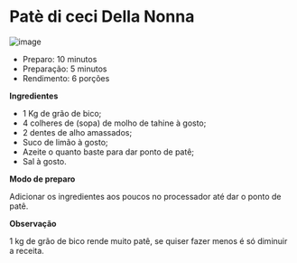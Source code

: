 # Patè di ceci Della Nonna


![image](https://user-images.githubusercontent.com/75401750/158369741-470884b7-2e22-451e-8f80-8da041bafc77.png)


* Preparo: 10 minutos
* Preparação: 5 minutos
* Rendimento: 6 porções

**Ingredientes**

- 1 Kg de grão de bico;
- 4 colheres de (sopa) de molho de tahine à gosto;
- 2 dentes de alho amassados;
- Suco de limão à gosto;
- Azeite o quanto baste para dar ponto de patê;
- Sal à gosto.

**Modo de preparo**

Adicionar os ingredientes aos poucos no processador até dar o ponto de patê.

**Observação**

1 kg de grão de bico rende muito patê, se quiser fazer menos é só diminuir a receita.

